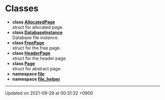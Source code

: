 

# Classes




* **class [AllocatedPage](/Classes/AllocatedPage)** <br>struct for allocated page. 
* **class [DatabaseInstance](/Classes/DatabaseInstance)** <br>Database file instance. 
* **class [FreePage](/Classes/FreePage)** <br>struct for the free page. 
* **class [HeaderPage](/Classes/HeaderPage)** <br>struct for the header page. 
* **class [Page](/Classes/Page)** <br>struct for abstract page. 
* **namespace [file](/Namespaces/file)** 
* **namespace [file_helper](/Namespaces/file__helper)** 



-------------------------------

Updated on 2021-09-29 at 00:31:32 +0900
